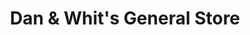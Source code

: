 ---
title: "Dan & Whit's General Store"
url: /norwich/dan-and-whits-general-store/
shop: general
---